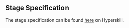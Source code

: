 ## Stage Specification

The stage specification can be found [here](https://hyperskill.org/projects/175/stages/904/implement) on Hyperskill.